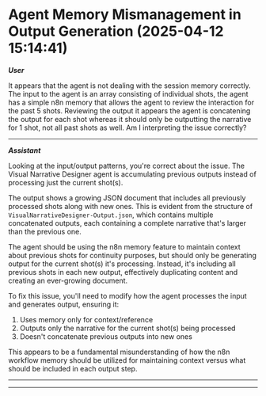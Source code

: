 <!-- Generated by SpecStory -->

# Agent Memory Mismanagement in Output Generation (2025-04-12 15:14:41)

_**User**_

It appears that the agent is not dealing with the session memory correctly. The input to the agent is an array consisting of individual shots, the agent has a simple n8n memory that allows the agent to review the interaction for the past 5 shots. Reviewing the output it appears the agent is concatening the output for each shot whereas it should only be outputting the narrative for 1 shot, not all past shots as well. Am I interpreting the issue correctly?

---

_**Assistant**_

Looking at the input/output patterns, you're correct about the issue. The Visual Narrative Designer agent is accumulating previous outputs instead of processing just the current shot(s).

The output shows a growing JSON document that includes all previously processed shots along with new ones. This is evident from the structure of `VisualNarrativeDesigner-Output.json`, which contains multiple concatenated outputs, each containing a complete narrative that's larger than the previous one.

The agent should be using the n8n memory feature to maintain context about previous shots for continuity purposes, but should only be generating output for the current shot(s) it's processing. Instead, it's including all previous shots in each new output, effectively duplicating content and creating an ever-growing document.

To fix this issue, you'll need to modify how the agent processes the input and generates output, ensuring it:

1. Uses memory only for context/reference
2. Outputs only the narrative for the current shot(s) being processed
3. Doesn't concatenate previous outputs into new ones

This appears to be a fundamental misunderstanding of how the n8n workflow memory should be utilized for maintaining context versus what should be included in each output step.

---



---

